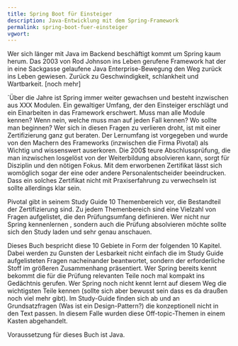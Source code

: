 ```yaml
---
title: Spring Boot für Einsteiger
description: Java-Entwicklung mit dem Spring-Framework
permalink: spring-boot-fuer-einsteiger
vgwort:
---
```



Wer sich länger mit Java im Backend beschäftigt kommt um Spring kaum herum. Das 2003 von Rod Johnson ins Leben gerufene Framework hat der in  eine Sackgasse gelaufene Java Enterprise-Bewegung den Weg zurück ins Leben gewiesen. Zurück zu Geschwindigkeit, schlankheit und Wartbarkeit.
[noch mehr]

´Über die Jahre ist Spring immer weiter gewachsen und besteht inzwischen aus XXX Modulen. Ein gewaltiger Umfang, der den  Einsteiger erschlägt und ein Einarbeiten in das Framework erschwert. Muss man alle Module kennen? Wenn nein, welche muss man auf jeden Fall kennen? Wo sollte man beginnen? Wer sich in diesen Fragen zu verlieren droht, ist mit einer Zertifizierung ganz gut beraten. Der Lernumfang ist vorgegeben und wurde von den Machern des Frameworks (inzwischen die Firma Pivotal) als Wichtig und wissenswert auserkoren. Die 200$ teure Abschlussprüfung, die man inzwischen losgelöst von der Weiterbildung absolvieren kann, sorgt für Disziplin und den nötigen Fokus. Mit dem erworbenen Zertifikat lässt sich womöglich sogar der eine oder andere Personalentscheider beeindrucken. Dass ein solches Zertifikat nicht mit Praxiserfahrung zu verwechseln ist sollte allerdings klar sein.

Pivotal gibt in seinem Study Guide 10 Themenbereich vor, die Bestandteil der Zertifizierung sind. Zu jedem Themenbereich sind eine Vielzahl von Fragen aufgelistet, die den Prüfungsumfang definieren. Wer nicht nur Spring kennenlernen , sondern auch die Prüfung absolvieren möchte sollte sich den Study laden und sehr genau anschauen. 

Dieses Buch bespricht diese 10 Gebiete in Form der folgenden 10 Kapitel. Dabei werden zu Gunsten der Lesbarkeit nicht einfach die im Study Guide aufgelisteten Fragen nacheinander beantwortet, sondern der erforderliche Stoff im größeren Zusammenhang präsentiert. Wer Spring bereits kennt bekommt die für die Prüfung relevanten Teile noch mal kompakt ins Gedächtnis gerufen. Wer Spring noch nicht kennt lernt auf diesem Weg die wichtigsten Teile kennen (sollte sich aber bewusst sein dass es da draußen noch viel mehr gibt). Im Study-Guide finden sich ab und an Grundsatzfragen (Was ist ein Design-Pattern?) die konzeptionell nicht in den Text passen. In diesem Falle wurden diese Off-topic-Themen in einem Kasten abgehandelt.

Voraussetzung für dieses Buch ist Java.




